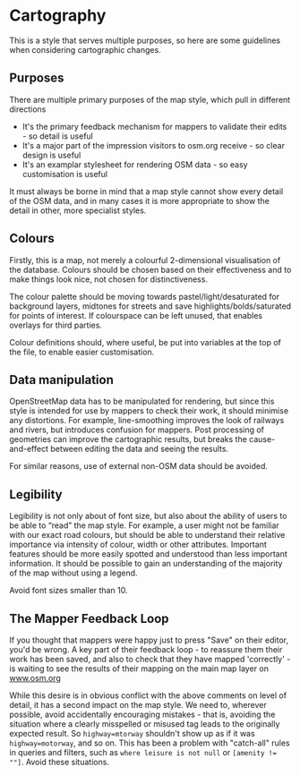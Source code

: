 # Cartography

This is a style that serves multiple purposes, so here are some guidelines when considering cartographic changes.

## Purposes

There are multiple primary purposes of the map style, which pull in different directions

* It's the primary feedback mechanism for mappers to validate their edits - so detail is useful
* It's a major part of the impression visitors to osm.org receive - so clear design is useful
* It's an examplar stylesheet for rendering OSM data - so easy customisation is useful

It must always be borne in mind that a map style cannot show every detail of the OSM data, and in many cases it is more appropriate to show the detail in other, more specialist styles.

## Colours

Firstly, this is a map, not merely a colourful 2-dimensional visualisation of the database. Colours should be chosen based on their effectiveness and to make things look nice, not chosen for distinctiveness.

The colour palette should be moving towards pastel/light/desaturated for background layers, midtones for streets and save highlights/bolds/saturated for points of interest. If colourspace can be left unused, that enables overlays for third parties.

Colour definitions should, where useful, be put into variables at the top of the file, to enable easier customisation.

## Data manipulation

OpenStreetMap data has to be manipulated for rendering, but since this style is intended for use by mappers to check their work, it should minimise any distortions. For example, line-smoothing improves the look of railways and rivers, but introduces confusion for mappers. Post processing of geometries can improve the cartographic results, but breaks the cause-and-effect between editing the data and seeing the results.

For similar reasons, use of external non-OSM data should be avoided.

## Legibility

Legibility is not only about of font size, but also about the ability of users to be able to “read” the map style. For example, a user might not be familiar with our exact road colours, but should be able to understand their relative importance via intensity of colour, width or other attributes. Important features should be more easily spotted and understood than less important information. It should be possible to gain an understanding of the majority of the map without using a legend.

Avoid font sizes smaller than 10.

## The Mapper Feedback Loop

If you thought that mappers were happy just to press "Save" on their editor, you'd be wrong. A key part of their feedback loop - to reassure them their work has been saved, and also to check that they have mapped 'correctly' - is waiting to see the results of their mapping on the main map layer on www.osm.org

While this desire is in obvious conflict with the above comments on level of detail, it has a second impact on the map style. We need to, wherever possible, avoid accidentally encouraging mistakes - that is, avoiding the situation where a clearly misspelled or misused tag leads to the originally expected result. So `highway=mtorway` shouldn't show up as if it was `highway=motorway`, and so on. This has been a problem with "catch-all" rules in queries and filters, such as `where leisure is not null` or `[amenity != ""]`. Avoid these situations.
